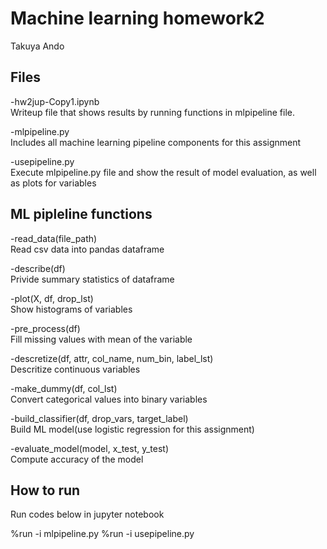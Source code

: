 # Machine learning homework2

Takuya Ando

## Files

-hw2jup-Copy1.ipynb  
Writeup file that shows results by running functions in mlpipeline file.

-mlpipeline.py  
Includes all machine learning pipeline components for this assignment

-usepipeline.py  
Execute mlpipeline.py file and show the result of model evaluation, as well as plots for variables

## ML pipleline functions

-read_data(file_path)  
Read csv data into pandas dataframe

-describe(df)  
Privide summary statistics of dataframe

-plot(X, df, drop_lst)  
Show histograms of variables

-pre_process(df)  
Fill missing values with mean of the variable

-descretize(df, attr, col_name, num_bin, label_lst)  
Descritize continuous variables

-make_dummy(df, col_lst)  
Convert categorical values into binary variables

-build_classifier(df, drop_vars, target_label)  
Build ML model(use logistic regression for this assignment)

-evaluate_model(model, x_test, y_test)  
Compute accuracy of the model

## How to run

Run codes below in jupyter notebook

%run -i mlpipeline.py
%run -i usepipeline.py
